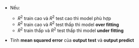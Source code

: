 * Nếu:
  * $R^2$ train cao và $R^2$ test cao thì model phù hợp
  * $R^2$ train cao và $R^2$ test thấp thì model **over fitting**
  * $R^2$ train thấp và $R^2$ test thấp thì model **under fitting**



* Tính **mean squared error** của **output test** và **output predict**